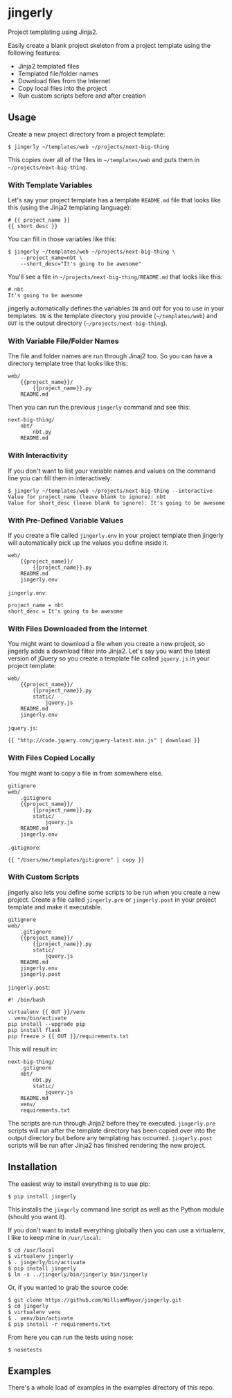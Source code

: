 # jingerly
Project templating using Jinja2.

Easily create a blank project skeleton from a project template using the following features:

- Jinja2 templated files
- Templated file/folder names
- Download files from the Internet
- Copy local files into the project
- Run custom scripts before and after creation

## Usage

Create a new project directory from a project template:

    $ jingerly ~/templates/web ~/projects/next-big-thing

This copies over all of the files in `~/templates/web` and puts them in `~/projects/next-big-thing`.

### With Template Variables

Let's say your project template has a template `README.md` file that looks like this (using the Jinja2 templating language):

    # {{ project_name }}
    {{ short_desc }}

You can fill in those variables like this:

    $ jingerly ~/templates/web ~/projects/next-big-thing \
        --project_name=nbt \
        --short_desc="It's going to be awesome"

You'll see a file in `~/projects/next-big-thing/README.md` that looks like this:

    # nbt
    It's going to be awesome

jingerly automatically defines the variables `IN` and `OUT` for you to use in your templates. `IN` is the template directory you provide (`~/templates/web`) and `OUT` is the output directory (`~/projects/next-big-thing`).

### With Variable File/Folder Names

The file and folder names are run through Jinaj2 too. So you can have a directory template tree that looks like this:

    web/
        {{project_name}}/
            {{project_name}}.py
        README.md

Then you can run the previous `jingerly` command and see this:

    next-big-thing/
        nbt/
            nbt.py
        README.md

### With Interactivity

If you don't want to list your variable names and values on the command line you can fill them in interactively:

    $ jingerly ~/templates/web ~/projects/next-big-thing --interactive
    Value for project_name (leave blank to ignore): nbt
    Value for short_desc (leave blank to ignore): It's going to be awesome

### With Pre-Defined Variable Values

If you create a file called `jingerly.env` in your project template then jingerly will automatically pick up the values you define inside it.

    web/
        {{project_name}}/
            {{project_name}}.py
        README.md
        jingerly.env

`jingerly.env`:

    project_name = nbt
    short_desc = It's going to be awesome

### With Files Downloaded from the Internet

You might want to download a file when you create a new project, so jingerly adds a download filter into Jinja2. Let's say you want the latest version of jQuery so you create a template file called `jquery.js` in your project template:

    web/
        {{project_name}}/
            {{project_name}}.py
            static/
                jquery.js
        README.md
        jingerly.env

`jquery.js`:

    {{ "http://code.jquery.com/jquery-latest.min.js" | download }}

### With Files Copied Locally

You might want to copy a file in from somewhere else.

    gitignore
    web/
        .gitignore
        {{project_name}}/
            {{project_name}}.py
            static/
                jquery.js
        README.md
        jingerly.env

`.gitignore`:

    {{ "/Users/me/templates/gitignore" | copy }}

### With Custom Scripts

jingerly also lets you define some scripts to be run when you create a new project. Create a file called `jingerly.pre` or `jingerly.post` in your project template and make it executable.

    gitignore
    web/
        .gitignore
        {{project_name}}/
            {{project_name}}.py
            static/
                jquery.js
        README.md
        jingerly.env
        jingerly.post

`jingerly.post`:

    #! /bin/bash

    virtualenv {{ OUT }}/venv
    . venv/bin/activate
    pip install --upgrade pip
    pip install flask
    pip freeze > {{ OUT }}/requirements.txt

This will result in:

    next-big-thing/
        .gitignore
        nbt/
            nbt.py
            static/
                jquery.js
        README.md
        venv/
        requirements.txt

The scripts are run through Jinja2 before they're executed. `jingerly.pre` scripts will run after the template directory has been copied over into the output directory but before any templating has occurred. `jingerly.post` scripts will be run after Jinja2 has finished rendering the new project.

## Installation

The easiest way to install everything is to use pip:

    $ pip install jingerly

This installs the `jingerly` command line script as well as the Python module (should you want it).

If you don't want to install everything globally then you can use a virtualenv, I like to keep mine in `/usr/local`:

    $ cd /usr/local
    $ virtualenv jingerly
    $ . jingerly/bin/activate
    $ pip install jingerly
    $ ln -s ../jingerly/bin/jingerly bin/jingerly

Or, if you wanted to grab the source code:

    $ git clone https://github.com/WilliamMayor/jingerly.git
    $ cd jingerly
    $ virtualenv venv
    $ . venv/bin/activate
    $ pip install -r requirements.txt

From here you can run the tests using nose:

    $ nosetests

## Examples

There's a whole load of examples in the examples directory of this repo.
